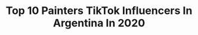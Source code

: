 ---
title: Top 10 Painters TikTok Influencers In Argentina In 2020
description: >-
  Find top painters TikTok influencers in Argentina in 2020. Most popular hashtags: #parati #fyp #argentina #painter.
platform: TikTok
hits: 19
text_top: Analyze the best TikTok profiles on inBeat.
text_bottom: inBeat has 19 TikTok influencers like this in Argentina for you to connect with.
profiles:
  - username: "trixcianimes"
    fullname: >-
      trixci animes
    bio: >-
      🦇🌸
    location: "Argentina"
    followers: 144900
    engagement: 2612
    commentsToLikes: 0.015015
    id: ck9euzegrfwwm0j78dvbzpptn
    verified: false
    hashtags: "#fyp, #painterofthenight, #cutegirl, #gothpastel"
  - username: "juaquiigonzalez"
    fullname: >-
      joacoo
    bio: >-
      joaco argentina🙌🏽🇦🇷🖌 dibujos realistas y tiro tips 30k???
    location: "Argentina"
    followers: 27500
    engagement: 1603
    commentsToLikes: 0.038302
    id: ckbap7jrhfvpm0j23taeen8yj
    verified: false
    hashtags: "#dibujo, #fyp, #draw, #tutorial"
  - username: "kalabkalash"
    fullname: >-
      Nadia Avalos
    bio: >-
      Llegamos a 1 K en Instagram? @kalabkalash 🙆🏻‍♀️👏
    location: "Argentina"
    followers: 5389
    engagement: 1598
    commentsToLikes: 0.079243
    id: ckbben3yg3e8b0j23qb2ayewl
    verified: false
    hashtags: "#peluquer, #feliz, #dgz, #audiodewhatsapp"
  - username: "leila_mavka"
    fullname: >-
      Leila Antonovska
    bio: >-
      ~Fairies witness~ Instagram @leila_mavka My creations @mavka.creations
    location: "Argentina"
    followers: 73900
    engagement: 1589
    commentsToLikes: 0.008510
    id: ckcuxrzfum5ov0j236wrz80te
    verified: false
    hashtags: "#wicca, #joyeriaartesanal, #hechoamano, #scuplture"
  - username: "anas.artt"
    fullname: >-
      Ana’s Artt
    bio: >-
      Instagram: @anas.artt Trabajos a pedido 🇦🇷🇺🇸
    location: "Argentina"
    followers: 66900
    engagement: 1614
    commentsToLikes: 0.011479
    id: ckc7oviq1uorx0j234rluofho
    verified: false
    hashtags: "#fyp, #artist, #argentina, #art"
  - username: "iviacosta4"
    fullname: >-
      Ivi Acosta
    bio: >-
      📍Buenos Aires, Argentina •Instagram: ivii.acosta
    location: "Argentina"
    followers: 5936
    engagement: 578
    commentsToLikes: 0.036202
    id: ckb9gn55s5syf0j23vgf0aam7
    verified: false
    hashtags: "#foryou, #cuarentenatime, #abuelo, #likethisvideo"
  - username: "guille.mastra"
    fullname: >-
      Guille !
    bio: >-
      💍💍Detección Metálica! ⚔️⚔️ ➡️️ Minelab Equinox 600 ➡️ Garrett Pro Pointer AT
    location: "Argentina"
    followers: 3462
    engagement: 755
    commentsToLikes: 0.028781
    id: ckcdkhl9q9ay50j23qtqa0l9v
    verified: false
    hashtags: "#mardelplata, #minelabequinox, #minelabdetecting, #deteccionmetalica"
  - username: "manuela.modista"
    fullname: >-
      manuela.modista
    bio: >-
      Costura, moda IG @manuela.modista tips y tendencias Pinterest manuela.modista
    location: "Argentina"
    followers: 9395
    engagement: 539
    commentsToLikes: 0.005039
    id: ckbf4fiovsy330j23eh304n6t
    verified: false
    hashtags: "#cuarentena, #cinderelladress, #parati, #cenicienta"
  - username: "panconlechuga__"
    fullname: >-
      🍞🥬
    bio: >-
      De todo un poco cambie el contenido espero que les guste y me sigan apoyando💗
    location: "Argentina"
    followers: 162400
    engagement: 1840
    commentsToLikes: 0.037851
    id: ckdmpshw1984o0j231dasvs84
    verified: false
    hashtags: "#pinterest, #foryourpage, #fotogenica, #fyp"
  - username: "tiktokforbosses"
    fullname: >-
      Nacho
    bio: >-
      Showing you how to start your online side hustle Free tuts in YT ⬇️Start Here⬇️
    location: "Argentina"
    followers: 62600
    engagement: 369
    commentsToLikes: 0.104951
    id: cka0hit4k9by10i78i7wfsfzs
    verified: false
    hashtags: "#affiliatemarketingtips, #makemoneyfromhome, #onlinebusiness, #affiliatemarketing"
---